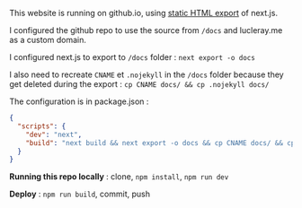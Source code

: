 This website is running on github.io, using [static HTML export](https://github.com/zeit/next.js/#static-html-export) of next.js.

I configured the github repo to use the source from `/docs` and lucleray.me as a custom domain.

I configured next.js to export to `/docs` folder :
`next export -o docs`

I also need to recreate `CNAME` et `.nojekyll` in the `/docs` folder because they get deleted during the export :
`cp CNAME docs/ && cp .nojekyll docs/`

The configuration is in package.json :
```json
{
  "scripts": {
    "dev": "next",
    "build": "next build && next export -o docs && cp CNAME docs/ && cp .nojekyll docs/"
  }
}
```

**Running this repo locally** :
clone, `npm install`, `npm run dev`

**Deploy** : `npm run build`, commit, push
